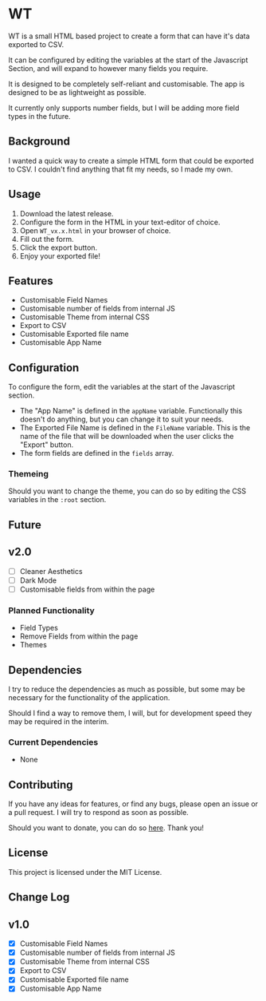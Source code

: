 # WT
WT is a small HTML based project to create a form that can have it's data exported to CSV.

It can be configured by editing the variables at the start of the Javascript Section, and will expand to however many fields you require.

It is designed to be completely self-reliant and customisable. The app is designed to be as lightweight as possible.

It currently only supports number fields, but I will be adding more field types in the future.

## Background
I wanted a quick way to create a simple HTML form that could be exported to CSV. I couldn't find anything that fit my needs, so I made my own.

## Usage
1. Download the latest release.
2. Configure the form in the HTML in your text-editor of choice.
3. Open `WT_vx.x.html` in your browser of choice.
4. Fill out the form.
5. Click the export button.
6. Enjoy your exported file!

## Features
- Customisable Field Names
- Customisable number of fields from internal JS
- Customisable Theme from internal CSS
- Export to CSV
- Customisable Exported file name
- Customisable App Name

## Configuration
To configure the form, edit the variables at the start of the Javascript section.

- The "App Name" is defined in the `appName` variable. Functionally this doesn't do anything, but you can change it to suit your needs.
- The Exported File Name is defined in the `FileName` variable. This is the name of the file that will be downloaded when the user clicks the "Export" button.
- The form fields are defined in the `fields` array.

### Themeing
Should you want to change the theme, you can do so by editing the CSS variables in the `:root` section.

## Future
## v2.0
- [ ] Cleaner Aesthetics
- [ ] Dark Mode
- [ ] Customisable fields from within the page

### Planned Functionality
- Field Types
- Remove Fields from within the page
- Themes

## Dependencies
I try to reduce the dependencies as much as possible, but some may be necessary for the functionality of the application.

Should I find a way to remove them, I will, but for development speed they may be required in the interim.

### Current Dependencies
- None

## Contributing
If you have any ideas for features, or find any bugs, please open an issue or a pull request. I will try to respond as soon as possible.

Should you want to donate, you can do so [here](https://www.buymeacoffee.com/caddickbrown).
Thank you!

## License
This project is licensed under the MIT License.

## Change Log
## v1.0
- [x] Customisable Field Names
- [x] Customisable number of fields from internal JS
- [x] Customisable Theme from internal CSS
- [x] Export to CSV
- [x] Customisable Exported file name
- [x] Customisable App Name